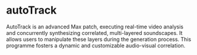 # autoTrack

AutoTrack is an advanced Max patch, executing real-time video analysis and concurrently synthesizing correlated, multi-layered soundscapes. 
It allows users to manipulate these layers during the generation process. This programme fosters a dynamic and customizable audio-visual correlation.
